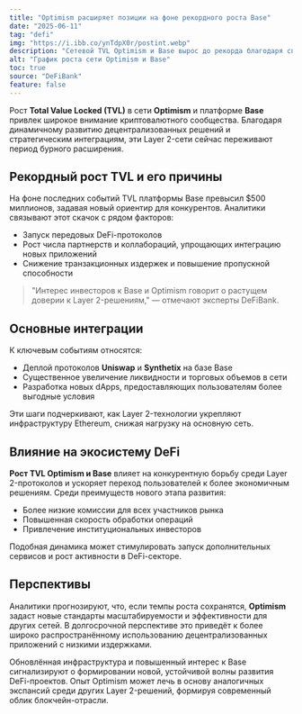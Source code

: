 ```yaml
---
title: "Optimism расширяет позиции на фоне рекордного роста Base"
date: "2025-06-11"
tag: "defi"
img: "https://i.ibb.co/ynTdpX0r/postint.webp"
description: "Сетевой TVL Optimism и Base вырос до рекорда благодаря спросу на DeFi"
alt: "График роста сети Optimism и Base"
toc: true
source: "DeFiBank"
feature: false
---
```


Рост **Total Value Locked (TVL)** в сети **Optimism** и платформе **Base** привлек широкое внимание криптовалютного сообщества. Благодаря динамичному развитию децентрализованных решений и стратегическим интеграциям, эти Layer 2-сети сейчас переживают период бурного расширения.

## Рекордный рост TVL и его причины

На фоне последних событий TVL платформы Base превысил $500 миллионов, задавая новый ориентир для конкурентов. Аналитики связывают этот скачок с рядом факторов:

- Запуск передовых DeFi-протоколов
- Рост числа партнерств и коллабораций, упрощающих интеграцию новых приложений
- Снижение транзакционных издержек и повышение пропускной способности

> "Интерес инвесторов к Base и Optimism говорит о растущем доверии к Layer 2-решениям," — отмечают эксперты DeFiBank.

## Основные интеграции

К ключевым событиям относятся:

- Деплой протоколов **Uniswap** и **Synthetix** на базе Base
- Существенное увеличение ликвидности и торговых объемов в сети
- Разработка новых dApps, предоставляющих пользователям более выгодные условия

Эти шаги подчеркивают, как Layer 2-технологии укрепляют инфраструктуру Ethereum, снижая нагрузку на основную сеть.

## Влияние на экосистему DeFi

**Рост TVL Optimism и Base** влияет на конкурентную борьбу среди Layer 2-протоколов и ускоряет переход пользователей к более экономичным решениям. Среди преимуществ нового этапа развития:

- Более низкие комиссии для всех участников рынка
- Повышенная скорость обработки операций
- Привлечение институциональных инвесторов

Подобная динамика может стимулировать запуск дополнительных сервисов и рост активности в DeFi-секторе.

## Перспективы

Аналитики прогнозируют, что, если темпы роста сохранятся, **Optimism** задаст новые стандарты масштабируемости и эффективности для других сетей. В долгосрочной перспективе это приведёт к более широко распространённому использованию децентрализованных приложений с низкими издержками.

Обновлённая инфраструктура и повышенный интерес к Base сигнализируют о формировании новой, устойчивой волны развития DeFi-проектов. Опыт Optimism может лечь в основу аналогичных экспансий среди других Layer 2-решений, формируя современный облик блокчейн-отрасли.